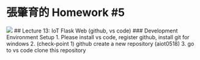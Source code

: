 # 張肇育的  Homework #5 
<img src = "https://www.highcharts.com/demo/images/samples/highcharts/demo/line-ajax/thumbnail.png " />
## Lecture 13: IoT Flask Web (github, vs code)
### Development Environment Setup
1. Please install vs code, register github, install git for windows
2. (check-point 1) github create a new repository (aiot0518)
3. go to vs code clone this repository 
